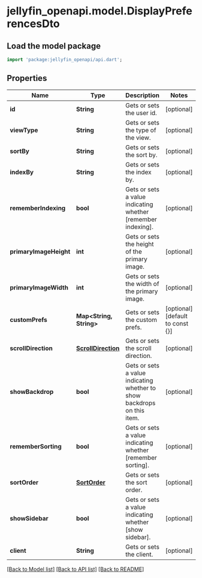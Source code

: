# jellyfin_openapi.model.DisplayPreferencesDto

## Load the model package
```dart
import 'package:jellyfin_openapi/api.dart';
```

## Properties
Name | Type | Description | Notes
------------ | ------------- | ------------- | -------------
**id** | **String** | Gets or sets the user id. | [optional] 
**viewType** | **String** | Gets or sets the type of the view. | [optional] 
**sortBy** | **String** | Gets or sets the sort by. | [optional] 
**indexBy** | **String** | Gets or sets the index by. | [optional] 
**rememberIndexing** | **bool** | Gets or sets a value indicating whether [remember indexing]. | [optional] 
**primaryImageHeight** | **int** | Gets or sets the height of the primary image. | [optional] 
**primaryImageWidth** | **int** | Gets or sets the width of the primary image. | [optional] 
**customPrefs** | **Map<String, String>** | Gets or sets the custom prefs. | [optional] [default to const {}]
**scrollDirection** | [**ScrollDirection**](ScrollDirection.md) | Gets or sets the scroll direction. | [optional] 
**showBackdrop** | **bool** | Gets or sets a value indicating whether to show backdrops on this item. | [optional] 
**rememberSorting** | **bool** | Gets or sets a value indicating whether [remember sorting]. | [optional] 
**sortOrder** | [**SortOrder**](SortOrder.md) | Gets or sets the sort order. | [optional] 
**showSidebar** | **bool** | Gets or sets a value indicating whether [show sidebar]. | [optional] 
**client** | **String** | Gets or sets the client. | [optional] 

[[Back to Model list]](../README.md#documentation-for-models) [[Back to API list]](../README.md#documentation-for-api-endpoints) [[Back to README]](../README.md)


